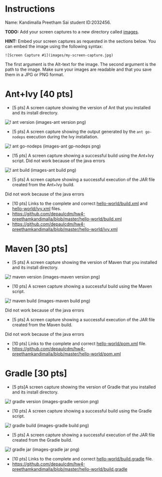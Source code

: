 # Instructions
Name: Kandimalla Preetham Sai  student ID:2032456.

**TODO:** Add your screen captures to a new directory called [images](images).

**HINT:** Embed your screen captures as requested in the sections below. You can embed the image using the following syntax:

```
![Screen Capture #1](images/my-screen-capture.jpg)
```

The first argument is the Alt-text for the image. The second argument is the path to the image. Make sure your images are readable and that you save them in a JPG or PNG format.

# Ant+Ivy [40 pts]
- [5 pts] A screen capture showing the version of Ant that you installed and its install directory.

![! ant version (images-ant version png)](https://user-images.githubusercontent.com/85024602/154582835-35fd094f-7b2a-42f0-b06c-25be737195a6.png)


- [5 pts] A screen capture showing the output generated by the `ant go-nodeps` execution during the Ivy installation.

![! ant go-nodeps (images-ant gp-nodeps png)](https://user-images.githubusercontent.com/85024602/154583098-6605302b-53de-4f5c-ba9a-345d6dabd0e3.png)

- [15 pts] A screen capture showing a successful build using the Ant+Ivy script. Did not work because of the java errors

![! ant build (images-ant build png)](https://user-images.githubusercontent.com/85024602/154583130-6a9ba106-feb1-46b8-b10d-e899a6be3554.png)

- [5 pts] A screen capture showing a successful execution of the JAR file created from the Ant+Ivy build.

Did not work because of the java errors

- [10 pts] Links to the complete and correct [hello-world/build.xml](hello-world/build.xml) and [hello-world/ivy.xml](hello-world/ivy.xml) files.
- https://github.com/depaulcdm/hw4-preethamkandimalla/blob/master/hello-world/build.xml
- https://github.com/depaulcdm/hw4-preethamkandimalla/blob/master/hello-world/ivy.xml

# Maven [30 pts]
- [5 pts] A screen capture showing the version of Maven that you installed and its install directory.

![! maven version (images-maven version png)](https://user-images.githubusercontent.com/85024602/154583341-575f2119-5266-405c-9bb4-5e13dc908ffa.png)

- [10 pts] A screen capture showing a successful build using the Maven script.

![! maven build (images-maven build png)](https://user-images.githubusercontent.com/85024602/154583369-a83dcac2-748a-4446-af88-b826a7a9f767.png)


Did not work because of the java errors

- [5 pts] A screen capture showing a successful execution of the JAR file created from the Maven build.

Did not work because of the java errors

- [10 pts] Links to the complete and correct [hello-world/pom.xml](hello-world/pom.xml) file.
- https://github.com/depaulcdm/hw4-preethamkandimalla/blob/master/hello-world/pom.xml

# Gradle [30 pts]
- [5 pts]A screen capture showing the version of Gradle that you installed and its install directory.

![! gradle version (images-gradle version png)](https://user-images.githubusercontent.com/85024602/154583483-db67e53b-ca4c-492d-a7a7-b3a45b2e083b.png)

- [10 pts] A screen capture showing a successful build using the Gradle script.

![! gradle build (images-gradle build png)](https://user-images.githubusercontent.com/85024602/154583525-30052e59-f181-4eb9-82ee-997c834e987d.png)


- [5 pts] A screen capture showing a successful execution of the JAR file created from the Gradle build.

![! gradle jar (images-gradle jar png)](https://user-images.githubusercontent.com/85024602/154583546-3f5a3a78-86a6-4c5d-abd9-a6df112de9a0.png)


- [10 pts] Links to the complete and correct [hello-world/build.gradle](hello-world/build.gradle) file.
- https://github.com/depaulcdm/hw4-preethamkandimalla/blob/master/hello-world/build.gradle

